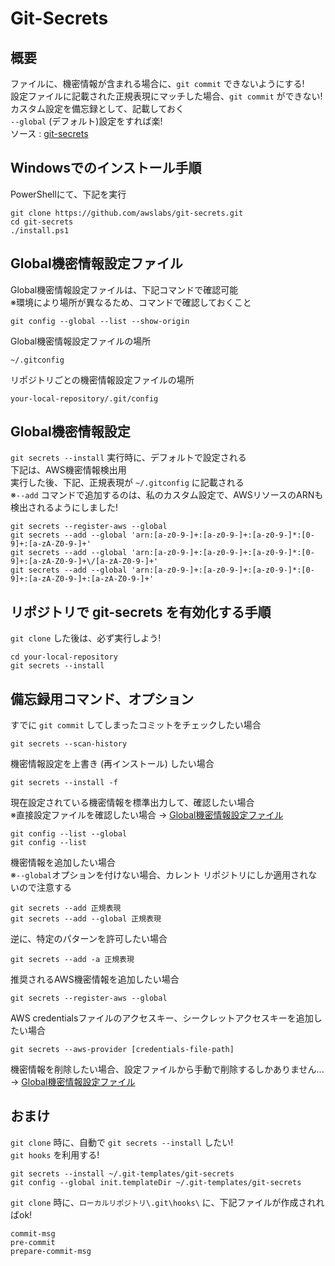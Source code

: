 # Git-Secrets

## 概要
ファイルに、機密情報が含まれる場合に、`git commit` できないようにする!  
設定ファイルに記載された正規表現にマッチした場合、`git commit` ができない!  
カスタム設定を備忘録として、記載しておく  
`--global` (デフォルト)設定をすれば楽!  
ソース : [git-secrets](https://github.com/awslabs/git-secrets)


## Windowsでのインストール手順
PowerShellにて、下記を実行
```
git clone https://github.com/awslabs/git-secrets.git
cd git-secrets
./install.ps1
```


## Global機密情報設定ファイル
Global機密情報設定ファイルは、下記コマンドで確認可能  
※環境により場所が異なるため、コマンドで確認しておくこと
```
git config --global --list --show-origin
```

Global機密情報設定ファイルの場所
```
~/.gitconfig
```
リポジトリごとの機密情報設定ファイルの場所
```
your-local-repository/.git/config
```


## Global機密情報設定
`git secrets --install` 実行時に、デフォルトで設定される  
下記は、AWS機密情報検出用  
実行した後、下記、正規表現が `~/.gitconfig` に記載される  
※`--add` コマンドで追加するのは、私のカスタム設定で、AWSリソースのARNも検出されるようにしました!  
```
git secrets --register-aws --global
git secrets --add --global 'arn:[a-z0-9-]+:[a-z0-9-]+:[a-z0-9-]*:[0-9]+:[a-zA-Z0-9-]+'
git secrets --add --global 'arn:[a-z0-9-]+:[a-z0-9-]+:[a-z0-9-]*:[0-9]+:[a-zA-Z0-9-]+\/[a-zA-Z0-9-]+'
git secrets --add --global 'arn:[a-z0-9-]+:[a-z0-9-]+:[a-z0-9-]*:[0-9]+:[a-zA-Z0-9-]+:[a-zA-Z0-9-]+'
```


## リポジトリで git-secrets を有効化する手順
`git clone` した後は、必ず実行しよう!
```
cd your-local-repository
git secrets --install
```


## 備忘録用コマンド、オプション
すでに `git commit` してしまったコミットをチェックしたい場合  
```
git secrets --scan-history
```

機密情報設定を上書き (再インストール) したい場合  
```
git secrets --install -f
```

現在設定されている機密情報を標準出力して、確認したい場合  
※直接設定ファイルを確認したい場合 → [Global機密情報設定ファイル](#global機密情報設定ファイル)
```
git config --list --global
git config --list
```

機密情報を追加したい場合  
※`--global`オプションを付けない場合、カレント リポジトリにしか適用されないので注意する
```
git secrets --add 正規表現
git secrets --add --global 正規表現
```

逆に、特定のパターンを許可したい場合
```
git secrets --add -a 正規表現
```

推奨されるAWS機密情報を追加したい場合
```
git secrets --register-aws --global
```

AWS credentialsファイルのアクセスキー、シークレットアクセスキーを追加したい場合  
```
git secrets --aws-provider [credentials-file-path]
```

機密情報を削除したい場合、設定ファイルから手動で削除するしかありません...  
→ [Global機密情報設定ファイル](#global機密情報設定ファイル)

## おまけ
`git clone` 時に、自動で `git secrets --install` したい!  
`git hooks` を利用する!

```
git secrets --install ~/.git-templates/git-secrets
git config --global init.templateDir ~/.git-templates/git-secrets
```

`git clone` 時に、`ローカルリポジトリ\.git\hooks\` に、下記ファイルが作成されればok!

```
commit-msg
pre-commit
prepare-commit-msg
```
